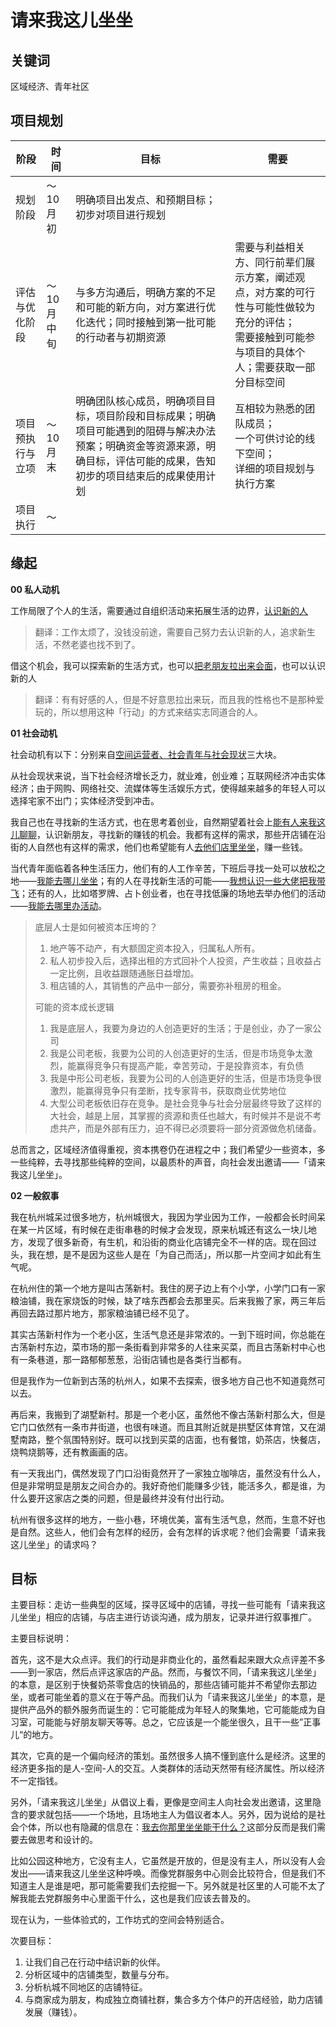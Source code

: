# 请来我这儿坐坐

## 关键词

区域经济、青年社区



## 项目规划

| 阶段             | 时间       | 目标                                                         | 需要                                                         |
| ---------------- | ---------- | ------------------------------------------------------------ | ------------------------------------------------------------ |
| 规划阶段         | ～10月初   | 明确项目出发点、和预期目标；初步对项目进行规划               |                                                              |
| 评估与优化阶段   | ～10月中旬 | 与多方沟通后，明确方案的不足和可能的新方向，对方案进行优化迭代；同时接触到第一批可能的行动者与初期资源 | 需要与利益相关方、同行前辈们展示方案，阐述观点，对方案的可行性与可能性做较为充分的评估；<br />需要接触到可能参与项目的具体个人；需要获取一部分目标空间 |
| 项目预执行与立项 | ～10月末   | 明确团队核心成员，明确项目目标，项目阶段和目标成果；明确项目可能遇到的阻碍与解决办法预案；明确资金等资源来源，明确目标，评估可能的成果，告知初步的项目结束后的成果使用计划 | 互相较为熟悉的团队成员；<br />一个可供讨论的线下空间；<br />详细的项目规划与执行方案 |
| 项目执行         | ～         |                                                              |                                                              |





## 缘起

**00 私人动机**

工作局限了个人的生活，需要通过自组织活动来拓展生活的边界，<u>认识新的人</u>

> 翻译：工作太烦了，没钱没前途，需要自己努力去认识新的人，追求新生活，不然老婆也找不到了。

借这个机会，我可以探索新的生活方式，也可以<u>把老朋友拉出来会面</u>，也可以认识新的人

> 翻译：有有好感的人，但是不好意思拉出来玩，而且我的性格也不是那种爱玩的，所以想用这种「行动」的方式来结实志同道合的人。



**01 社会动机**

社会动机有以下：分别来自<u>空间运营者、社会青年与社会现状</u>三大块。

从社会现状来说，当下社会经济增长乏力，就业难，创业难；互联网经济冲击实体经济；由于网购、网络社交、流媒体等生活娱乐方式，使得越来越多的年轻人可以选择宅家不出门；实体经济受到冲击。

我自己也在寻找新的生活方式，也在思考着创业，自然期望着社会上<u>能有人来我这儿聊聊</u>，认识新朋友，寻找新的赚钱的机会。我都有这样的需求，那些开店铺在沿街的人自然也有这样的需求，他们也希望能有人<u>去他们店里坐坐</u>，赚一些钱。

当代青年面临着各种生活压力，他们有的人工作辛苦，下班后寻找一处可以放松之地——<u>我能去哪儿坐坐</u>；有的人在寻找新生活的可能——<u>我想认识一些大佬把我带飞</u>；还有的人，比如塔罗牌、占卜创业者，也在寻找低廉的场地去举办他们的活动——<u>我能去哪里办活动</u>。

> 底层人士是如何被资本压垮的？
>
> 1. 地产等不动产，有大额固定资本投入，归属私人所有。
> 2. 私人初步投入后，选择出租的方式回补个人投资，产生收益；且收益占一定比例，且收益跟随通胀日益增加。
> 3. 租店铺的人，其销售的产品中一部分，需要弥补租房的租金。
>
> 可能的资本成长逻辑
>
> 1. 我是底层人，我要为身边的人创造更好的生活；于是创业，办了一家公司
> 2. 我是公司老板，我要为公司的人创造更好的生活，但是市场竞争太激烈，能赢得竞争只有提高产能，幸苦劳动，于是投靠资本，有负债
> 3. 我是中形公司老板，我要为公司的人创造更好的生活，但是市场竞争很激烈，能赢得竞争只有垄断，找专家背书，获取商业优势地位
> 4. 大型公司老板依旧存在竞争。是社会竞争与社会分层最终导致了这样的大社会，越是上层，其掌握的资源和责任也越大，有时候并不是说不考虑共产，而是外部有压力，迫不得已必须要将一部分资源做危机储备。

总而言之，区域经济值得重视，资本携卷仍在进程之中；我们希望少一些资本，多一些纯粹，去寻找那些纯粹的空间，以最质朴的声音，向社会发出邀请——「请来我这儿坐坐」。



**02 一般叙事**

我在杭州城呆过很多地方，杭州城很大，我因为学业因为工作，一般都会长时间呆在某一片区域，有时候在走街串巷的时候才会发现，原来杭城还有这么一块儿地方，发现了很多新奇，有生机，和沿街的商业化店铺完全不一样的店。现在回过头，我在想，是不是因为这些人是在「为自己而活」，所以那一片空间才如此有生气呢。

在杭州住的第一个地方是叫古荡新村。我住的房子边上有个小学，小学门口有一家粮油铺，我在家烧饭的时候，缺了啥东西都会去那里买。后来我搬了家，两三年后再回去路过那片地方，那家粮油铺已经不见了。

其实古荡新村作为一个老小区，生活气息还是非常浓的。一到下班时间，你总能在古荡新村东边，菜市场的那一条街看到非常多的人往来买菜，而且古荡新村中心也有一条巷道，那一路郁郁葱葱，沿街店铺也是各类行当都有。

但是我作为一位新到古荡的杭州人，如果不去探索，很多地方自己也不知道竟然可以去。



再后来，我搬到了湖墅新村。那是一个老小区，虽然他不像古荡新村那么大，但是它门口依然有一条市井街道，也很有味道。而且其附近就是拱墅区体育馆，又在湖墅南路，整个氛围特别好。既可以找到买菜的店面，也有餐馆，奶茶店，快餐店，烧鸭烧鹅等，还有教画画的店。

有一天我出门，偶然发现了门口沿街竟然开了一家独立咖啡店，虽然没有什么人，但是非常明显是朋友之间合办的。我好奇他们能赚多少钱，能活多久，都是谁，为什么要开这家店之类的问题，但是最终并没有付出行动。



杭州有很多这样的地方，一些小巷，环境优美，富有生活气息，然而，生意不好也是自然。这些人，他们会有怎样的经历，会有怎样的诉求呢？他们会需要「请来我这儿坐坐」的请求吗？



## 目标

主要目标：走访一些典型的区域，探寻区域中的店铺，寻找一些可能有「请来我这儿坐坐」相应的店铺，与店主进行访谈沟通，成为朋友，记录并进行叙事推广。

主要目标说明：

首先，这不是大众点评。我们的行动是非商业化的，虽然看起来跟大众点评差不多——到一家店，然后点评这家店的产品。然而，与餐饮不同，「请来我这儿坐坐」的本意，是区别于快餐奶茶零食店的快销品的，那些店铺可能并不希望你去那边坐，或者可能坐着的意义在于等产品。而我们认为「请来我这儿坐坐」的本意，是提供产品外的额外服务而诞生的：它可能能成为年轻人的聚集地，它可能能成为自习室，可能能与好朋友聊天等等。总之，它应该是一个能坐很久，且干一些”正事儿“的地方。

其次，它真的是一个偏向经济的策划。虽然很多人搞不懂到底什么是经济。这里的经济更多指的是人-空间-人的交互。人类群体的活动天然带有经济属性。所以经济不一定指钱。

另外，「请来我这儿坐坐」从倡议上看，更像是空间主人向社会发出邀请，这里隐含的要求就包括——一个场地，且场地主人为倡议者本人。另外，因为说给的是社会个体，所以也有隐藏的信息在：<u>我去你那里坐坐能干什么？</u>这部分反而是我们需要去做思考和设计的。

比如公园这种地方，它没有主人，它虽然是开放的，但是没有主人，所以没有人会发出——请来我这儿坐坐这种呼唤。而像党群服务中心则会比较符合，但是我们不知道主人是谁是吧，那可能需要我们去挖掘一下。另外就是社区里的人可能不太了解我能去党群服务中心里面干什么，这也是我们应该去普及的。

现在认为，一些体验式的，工作坊式的空间会特别适合。



次要目标：

1. 让我们自己在行动中结识新的伙伴。
2. 分析区域中的店铺类型，数量与分布。
3. 分析杭城不同地区的店铺特征。
4. 与商家成为朋友，构成独立商铺社群，集合多方个体户的开店经验，助力店铺发展（赚钱）。